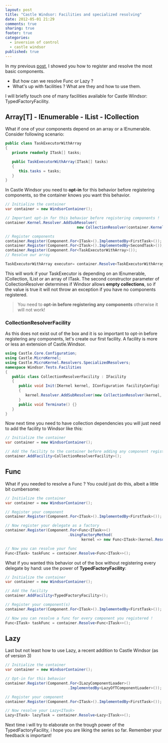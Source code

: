 ```yaml
---
layout: post
title: "Castle Windsor: Facilities and specialized resolving"
date: 2012-05-01 21:29
comments: true
sharing: true
footer: true
categories:
  - inversion of control
  - castle windsor
published: true
---
```


In my previous [post](/blog/2012/04/22/castle-windsor-how-to-register-components), I showed you how to register and resolve the most basic components.

- But how can we resolve Func or Lazy ?
- What's up with facilities ? What are they and how to use them.

I will briefly touch one of many facilities available for Castle Windsor: TypedFactoryFacility.

## Array[T] - IEnumerable<T> - IList<T> - ICollection<T>

What if one of your components depend on an array or a IEnumerable<T>. Consider following scenario:

```csharp
public class TaskExecutorWithArray
{
   private readonly ITask[] tasks;

   public TaskExecutorWithArray(ITask[] tasks)
   {
      this.tasks = tasks;
   }
}
```

In Castle Windsor you need to **opt-in** for this behavior before registering components, so the container knows you want this behavior.

```csharp
// Initialize the container
var container = new WindsorContainer();

// Important opt-in for this behavior before registering components !
container.Kernel.Resolver.AddSubResolver(
                                new CollectionResolver(container.Kernel, true));

// Register components
container.Register(Component.For<ITask>().ImplementedBy<FirstTask>());
container.Register(Component.For<ITask>().ImplementedBy<SecondTask>());
container.Register(Component.For<TaskExecutorWithArray>());
// Resolve our array

TaskExecutorWithArray executor= container.Resolve<TaskExecutorWithArray>();
```

This will work if your TaskExecutor is depending on an IEnumerable, ICollection, IList or an array of ITask. The second constructor parameter of CollectionResolver determines if Windsor allows **empty collections**, so if the value is true it will not throw an exception if you have no components registered.

> You need to **opt-in before registering any components** otherwise it will not work!

### CollectionResolverFacility

As this does not exist out of the box and it is so important to opt-in before registering any components, let's create our first facility. A facility is more or less an extension of Castle.Windsor.

```csharp
using Castle.Core.Configuration;
using Castle.MicroKernel;
using Castle.MicroKernel.Resolvers.SpecializedResolvers;
namespace Windsor.Tests.Facilities
{
   public class CollectionResolverFacility : IFacility
   {
      public void Init(IKernel kernel, IConfiguration facilityConfig)
      {
         kernel.Resolver.AddSubResolver(new CollectionResolver(kernel, true));
      }
      public void Terminate() {}
   }
}
```

Now next time you need to have collection dependencies you will just need to add the facility to Windsor like this:

```csharp
// Initialize the container
var container = new WindsorContainer();

// Add the facility to the container before adding any component registrations !
container.AddFacility<CollectionResolverFacility>();
```

## Func<T>

What if you needed to resolve a Func ? You could just do this, albeit a little bit cumbersome:

```csharp
// Initialize the container
var container = new WindsorContainer();

// Register your component
container.Register(Component.For<ITask>().ImplementedBy<FirstTask>());

// Now register your delegate as a factory
container.Register(Component.For<Func<ITask>>()
                            .UsingFactoryMethod(
                                  kernel => new Func<ITask>(kernel.Resolve<ITask>)));

// Now you can resolve your func
Func<ITask> taskFunc = container.Resolve<Func<ITask>>();
```

What if you wanted this behavior out of the box without registering every delegate by hand: use the power of **TypedFactoryFacility**:

```csharp
// Initialize the container
var container = new WindsorContainer();

// Add the facility
container.AddFacility<TypedFactoryFacility>();

// Register your component(s)
container.Register(Component.For<ITask>().ImplementedBy<FirstTask>());

// Now you can resolve a func for every component you registered !
Func<ITask> taskFunc = container.Resolve<Func<ITask>>();
```

## Lazy<T>

Last but not least how to use Lazy<T>, a recent addition to Castle Windsor (as of version 3)

```csharp
// Initialize the container
var container = new WindsorContainer();

// Opt-in for this behavior
container.Register(Component.For<ILazyComponentLoader>()
                            .ImplementedBy<LazyOfTComponentLoader>());

// Register your component
container.Register(Component.For<ITask>().ImplementedBy<FirstTask>());

// Now resolve your Lazy<ITask>
Lazy<ITask> lazyTask = container.Resolve<Lazy<ITask>>();
```

Next time i will try to elaborate on the trough power of the TypedFactoryFacility, i hope you are liking the series so far. Remember your feedback is important!
